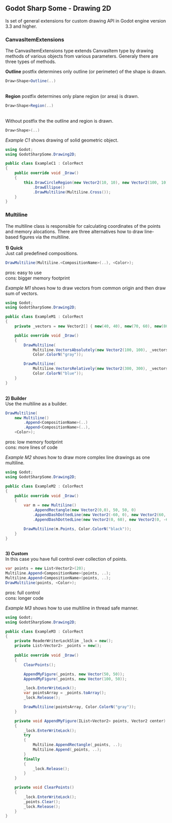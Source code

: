 ## Godot Sharp Some - Drawing 2D

Is set of general extensions for custom drawing API in Godot engine version 3.3 and higher.  

### CanvasItemExtensions  
The CanvasItemExtensions type extends CanvasItem type by drawing methods of various objects from various parameters.
Generaly there are three types of methods.  

**Outline** postfix determines only outline (or perimeter) of the shape is drawn.
```cs
Draw<Shape>Outline(..)
```
\
**Region** postfix determines only plane region (or area) is drawn.
```cs
Draw<Shape>Region(..)
```
\
Without postfix the the outline and region is drawn.
```cs
Draw<Shape>(..)
```

_Example C1_ shows drawing of solid geometric object.  
```cs
using Godot;
using GodotSharpSome.Drawing2D;

public class ExampleC1 : ColorRect
{
    public override void _Draw()
    {
        this.DrawCircleRegion(new Vector2(10, 10), new Vector2(100, 10), new Vector2(10, 100), Color.ColorN("black"))
            .DrawEllipse()
            .DrawMultiline(Multiline.Cross());
    }
}
``` 

### Multiline  

The multiline class is responsible for calculating coordinates of the points and memory alocations.
There are three alternatives how to draw line-based figures via the multiline.  
\
**1) Quick**  
Just call predefined compositions.  

```cs
DrawMultiline(Multiline.<CompositionName>(..), <Color>);
```

pros: easy to use  
cons: bigger memory footprint

_Example M1_ shows how to draw vectors from common origin and then draw sum of vectors.  
```cs
using Godot;
using GodotSharpSome.Drawing2D;

public class ExampleM1 : ColorRect
{
    private _vectors = new Vector2[] { new(40, 40), new(70, 60), new(80, 120), new(40, -40), new(0, 30) };

    public override void _Draw()
    {
        DrawMultiline(
            Multiline.VectorsAbsolutely(new Vector2(100, 100), _vectors),
            Color.ColorN("gray"));

        DrawMultiline(
            Multiline.VectorsRelatively(new Vector2(300, 300), _vectors),
            Color.ColorN("blue"));
    }
}
```  
\
**2) Builder**  
Use the multiline as a builder.  

```cs
DrawMultiline(
    new Multiline()
        .Append<CompositionName>(..)
        .Append<CompositionName>(..),
    <Color>);  
```

pros: low memory footprint  
cons: more lines of code  


_Example M2_ shows how to draw more complex line drawings as one multiline.  
```cs
using Godot;
using GodotSharpSome.Drawing2D;

public class ExampleM2 : ColorRect
{
    public override void _Draw()
    {
        var m = new Multiline()
            .AppendRectangle(new Vector2(0,0), 50, 50, 0)
            .AppendDashDottedLine(new Vector2(-60, 0), new Vector2(60, 0))
            .AppendDashDottedLine(new Vector2(0, 60), new Vector2(0, -60));

        DrawMultiline(m.Points, Color.ColorN("black"));
    }
}
```  
\
**3) Custom**  
In this case you have full control over collection of points.

```cs
var points = new List<Vector2>(20);
Multiline.Append<CompositionName>(points, ..);
Multiline.Append<CompositionName>(points, ..);
DrawMultiline(points, <Color>);
```

pros: full control  
cons: longer code  


_Example M3_ shows how to use multiline in thread safe manner.  
```cs
using Godot;
using GodotSharpSome.Drawing2D;

public class ExampleM3 : ColorRect
{
    private ReaderWriterLockSlim _lock = new();
    private List<Vector2> _points = new();
    
    public override void _Draw()
    {
        ClearPoints();

        AppendMyFigure(_points, new Vector(50, 50));
        AppendMyFigure(_points, new Vector(100, 50));

        _lock.EnterWriteLock();
        var pointsArray = _points.toArray();
        _lock.Release();

        DrawMultiline(pointsArray, Color.ColorN("gray"));
    }

    private void AppendMyFigure(IList<Vector2> points, Vector2 center)
    {
        _lock.EnterWriteLock();
        try
        {
            Multiline.AppendRectangle(_points, ..);
            Multiline.Append(_points, ..);
        }
        finally
        {
            _lock.Release();
        }
    }

    private void ClearPoints()
    {
        _lock.EnterWriteLock();
        _points.Clear();
        _lock.Release();
    }
}
```